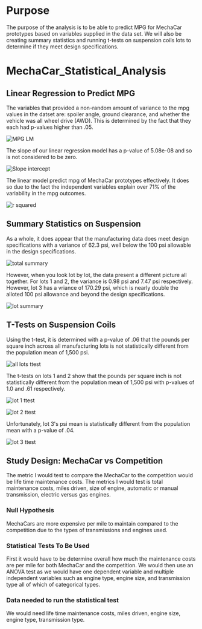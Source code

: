 # Purpose

The purpose of the analysis is to be able to predict MPG for MechaCar prototypes based on variables supplied in the data set.  We will also be creating summary statistics and running t-tests on suspension coils lots to determine if they meet design specifications.

# MechaCar_Statistical_Analysis

## Linear Regression to Predict MPG
The variables that provided a non-random amount of variance to the mpg values in the datset are: spoiler angle, ground clearance, and whether the vehicle was all wheel drive (AWD).  This is determined by the fact that they each had p-values higher than .05.

![MPG LM](https://user-images.githubusercontent.com/78942457/120943989-36e77d00-c700-11eb-92af-14a50224c466.PNG)

The slope of our linear regression model has a p-value of 5.08e-08 and so is not considered to be zero.

![Slope intercept](https://user-images.githubusercontent.com/78942457/120944351-030d5700-c702-11eb-82d6-98dc44e47109.PNG)

The linear model predict mpg of MechaCar prototypes effectively.  It does so due to the fact the independent variables explain over 71% of the variability in the mpg outcomes.

![r squared](https://user-images.githubusercontent.com/78942457/120944429-6bf4cf00-c702-11eb-8107-f3534cdd973a.PNG)

## Summary Statistics on Suspension

As a whole, it does appear that the manufacturing data does meet design specifications with a variance of 62.3 psi, well below the 100 psi allowable in the design specifications.

![total summary](https://user-images.githubusercontent.com/78942457/120944554-2258b400-c703-11eb-8f4a-1c313925cd76.PNG)

However, when you look lot by lot, the data present a different picture all together.  For lots 1 and 2, the variance is 0.98 psi and 7.47 psi respectively.  However, lot 3 has a vriance of 170.29 psi, which is nearly double the alloted 100 psi allowance and beyond the design specifications.

![lot summary](https://user-images.githubusercontent.com/78942457/120944605-6ba90380-c703-11eb-810c-ff01293407ad.PNG)

## T-Tests on Suspension Coils

Using the t-test, it is determined with a p-value of .06 that the pounds per square inch across all manufacturing lots is not statistically different from the population mean of 1,500 psi.

![all lots ttest](https://user-images.githubusercontent.com/78942457/120944838-9778b900-c704-11eb-9e84-2ea9551afb38.PNG)

The t-tests on lots 1 and 2 show that the pounds per square inch is not statistically different from the population mean of 1,500 psi with p-values of 1.0 and .61 respectively.

![lot 1 ttest](https://user-images.githubusercontent.com/78942457/120944875-cb53de80-c704-11eb-8bef-75de347c05f9.PNG)

![lot 2 ttest](https://user-images.githubusercontent.com/78942457/120944877-ce4ecf00-c704-11eb-8eb9-3dcd88b7bd44.PNG)

Unfortunately, lot 3's psi mean is statistically different from the population mean with a p-value of .04.

![lot 3 ttest](https://user-images.githubusercontent.com/78942457/120944902-f0e0e800-c704-11eb-9cff-1a4fd79333f8.PNG)


## Study Design: MechaCar vs Competition

The metric I would test to compare the MechaCar to the competition would be life time maintenance costs.  The metrics I would test is total maintenance costs, miles driven, size of engine, automatic or manual transmission, electric versus gas engines.

### Null Hypothesis

MechaCars are more expensive per mile to maintain compared to the competition due to the types of transmissions and engines used.

### Statistical Tests To Be Used

First it would have to be determine overall how much the maintenance costs are per mile for both MechaCar and the competition.  We would then use an ANOVA test as we would have one dependent variable and multiple independent variables such as engine type, engine size, and transmission type all of which of categorical types.

### Data needed to run the statistical test
We would need life time maintenance costs, miles driven, engine size, engine type, transmission type.
